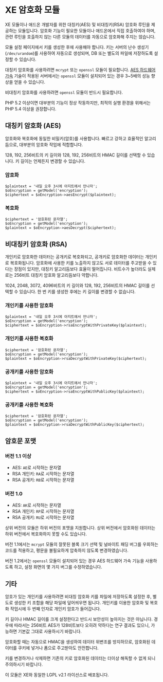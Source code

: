
XE 암호화 모듈
==============

XE 모듈이나 애드온 개발자를 위한 대칭키(AES) 및 비대칭키(RSA) 암호화 루틴을 제공하는 모듈입니다.
암호화 기능이 필요한 모듈이나 애드온에서 직접 호출하여야 하며,
관련 루틴을 호출하지 않는 다른 모듈의 데이터를 자동으로 암호화해 주지는 않습니다.

모듈 설정 페이지에서 키를 생성한 후에 사용해야 합니다.
키는 서버의 난수 생성기(`/dev/urandom`)를 사용하여 자동으로 생성되며,
DB 또는 별도의 파일에 저장하도록 설정할 수 있습니다.

대칭키 암호화를 사용하려면 `mcrypt` 또는 `openssl` 모듈이 필요합니다.
[AES 하드웨어 가속](http://ko.wikipedia.org/wiki/AES-NI) 기술이 적용된 서버에서는
`openssl` 모듈이 설치되어 있는 경우 3~5배의 성능 향상을 얻을 수 있습니다.

비대칭키 암호화를 사용하려면 `openssl` 모듈이 반드시 필요합니다.

PHP 5.2 이상이면 대부분의 기능이 정상 작동하지만,
최적의 실행 환경을 위해서는 PHP 5.4 이상을 권장합니다.

대칭키 암호화 (AES)
-------------------

암호화와 복호화에 동일한 비밀키(암호)를 사용합니다.
빠르고 강하고 효율적인 알고리듬으로, 대부분의 암호화 작업에 적합합니다.

128, 192, 256비트의 키 길이와 128, 192, 256비트의 HMAC 길이를 선택할 수 있습니다.
키 길이는 언제든지 변경할 수 있습니다.

### 암호화

	$plaintext = '내일 오후 3시에 아지트에서 만나자';
	$oEncryption = getModel('encryption');
    $ciphertext = $oEncryption->aesEncrypt($plaintext);

### 복호화

    $ciphertext = '암호화된 문자열';
    $oEncryption = getModel('encryption');
    $plaintext = $oEncryption->aesDecrypt($ciphertext);

비대칭키 암호화 (RSA)
---------------------

개인키로 암호화한 데이터는 공개키로 복호화되고, 공개키로 암호화한 데이터는 개인키로 복호화됩니다.
암호화에 사용한 키를 노출하지 않고도 서로 데이터를 주고받을 수 있다는 장점이 있지만,
대칭키 알고리듬보다 효율이 떨어집니다. 비트수가 높더라도 실제로는 256비트 대칭키 암호화 알고리듬보다 약합니다.

1024, 2048, 3072, 4096비트의 키 길이와 128, 192, 256비트의 HMAC 길이를 선택할 수 있습니다.
한 번 키를 생성한 후에는 키 길이를 변경할 수 없습니다.

### 개인키를 사용한 암호화

	$plaintext = '내일 오후 3시에 아지트에서 만나자';
	$oEncryption = getModel('encryption');
    $ciphertext = $oEncryption->rsaEncryptWithPrivateKey($plaintext);

### 개인키를 사용한 복호화

    $ciphertext = '암호화된 문자열';
    $oEncryption = getModel('encryption');
    $plaintext = $oEncryption->rsaDecryptWithPrivateKey($ciphertext);

### 공개키를 사용한 암호화

	$plaintext = '내일 오후 3시에 아지트에서 만나자';
	$oEncryption = getModel('encryption');
    $ciphertext = $oEncryption->rsaEncryptWithPublicKey($plaintext);

### 공개키를 사용한 복호화

    $ciphertext = '암호화된 문자열';
    $oEncryption = getModel('encryption');
    $plaintext = $oEncryption->rsaDecryptWithPublicKey($ciphertext);

암호문 포맷
-----------

### 버전 1.1 이상

  - AES: `AE`로 시작하는 문자열
  - RSA 개인키: `RA`로 시작하는 문자열
  - RSA 공개키: `RB`로 시작하는 문자열

### 버전 1.0

  - AES: `AK`로 시작하는 문자열
  - RSA 개인키: `RP`로 시작하는 문자열
  - RSA 공개키: `RU`로 시작하는 문자열

상위 버전의 모듈은 하위 버전의 포맷을 지원합니다.
상위 버전에서 암호화된 데이터는 하위 버전에서 복호화하지 못할 수도 있습니다.

버전 1.1에서는 `mcrypt` 모듈의 잘못된 블록 크기 선택 및 널바이트 패딩 버그를 우회하는 코드를 적용하고,
평문을 불필요하게 압축하지 않도록 변경하였습니다.

버전 1.2에서는 `openssl` 모듈이 설치되어 있는 경우 AES 하드웨어 가속 기능을 사용하도록 하고,
설정 화면의 몇 가지 버그를 수정하였습니다.

기타
----

암호가 있는 개인키를 사용하려면 비대칭 암호화 키를 파일에 저장하도록 설정한 후,
별도로 생성한 키 조합을 해당 파일에 덮어씌우면 됩니다.
개인키를 이용한 암호화 및 복호화 작업시에 두 번째 인자로 개인키 암호가 들어갑니다.

키 길이나 HMAC 길이를 크게 설정한다고 반드시 보안성이 높아지는 것은 아닙니다.
경우에 따라서는 256비트 AES가 128비트보다 오히려 약하다는 연구 결과도 있으니,
가능하면 기본값 그대로 사용하시기 바랍니다.

암호화할 때는 자동으로 HMAC을 생성하여 데이터 위변조를 방지하므로,
암호화된 데이터를 쿠키에 넣거나 폼으로 주고받아도 안전합니다.

키를 변경하거나 삭제하면 기존의 키로 암호화된 데이터는 더이상 해독할 수 없게 되니 주의하시기 바랍니다.

이 모듈은 XE와 동일한 LGPL v2.1 라이선스로 배포됩니다.
